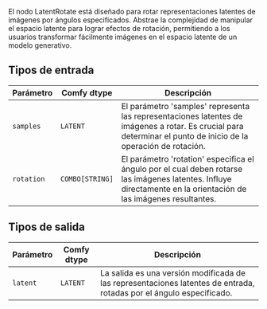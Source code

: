 
El nodo LatentRotate está diseñado para rotar representaciones latentes de imágenes por ángulos especificados. Abstrae la complejidad de manipular el espacio latente para lograr efectos de rotación, permitiendo a los usuarios transformar fácilmente imágenes en el espacio latente de un modelo generativo.
## Tipos de entrada

| Parámetro  | Comfy dtype | Descripción |
|------------|-------------|-------------|
| `samples`  | `LATENT`    | El parámetro 'samples' representa las representaciones latentes de imágenes a rotar. Es crucial para determinar el punto de inicio de la operación de rotación. |
| `rotation` | `COMBO[STRING]` | El parámetro 'rotation' especifica el ángulo por el cual deben rotarse las imágenes latentes. Influye directamente en la orientación de las imágenes resultantes. |

## Tipos de salida

| Parámetro | Comfy dtype | Descripción |
|-----------|-------------|-------------|
| `latent`  | `LATENT`    | La salida es una versión modificada de las representaciones latentes de entrada, rotadas por el ángulo especificado. |
